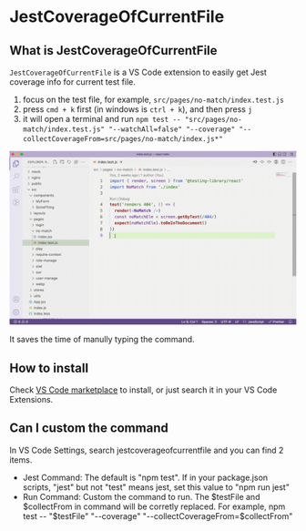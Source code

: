 # JestCoverageOfCurrentFile

## What is JestCoverageOfCurrentFile

`JestCoverageOfCurrentFile` is a VS Code extension to easily get Jest coverage info for current test file.

1. focus on the test file, for example, `src/pages/no-match/index.test.js`
2. press `cmd + k` first (in windows is `ctrl + k`), and then press `j`
3. it will open a terminal and run `npm test -- "src/pages/no-match/index.test.js" "--watchAll=false" "--coverage" "--collectCoverageFrom=src/pages/no-match/index.js*"`

![demo](./demo.gif)

It saves the time of manully typing the command.

## How to install

Check [VS Code marketplace](https://marketplace.visualstudio.com/items?itemName=findxc.jestcoverageofcurrentfile) to install, or just search it in your VS Code Extensions.

## Can I custom the command

In VS Code Settings, search jestcoverageofcurrentfile and you can find 2 items.

- Jest Command: The default is "npm test". If in your package.json scripts, "jest" but not "test" means jest, set this value to "npm run jest"
- Run Command: Custom the command to run. The $testFile and $collectFrom in command will be corretly replaced. For example, npm test -- "$testFile" "--coverage" "--collectCoverageFrom=$collectFrom"
